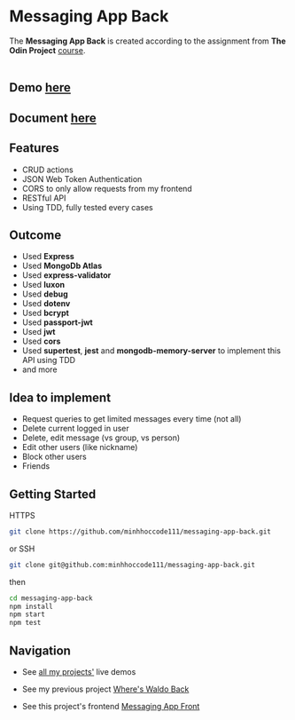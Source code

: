 # Messaging App Back

The **Messaging App Back** is created according to the assignment from **The Odin Project** [course](https://www.theodinproject.com/lessons/nodejs-messaging-app).
<br>
<br>

<!-- ## Screenshot

![Members Only Screenshot](/public/images/members-only-screenshot.png)

![Members Only Bcrypt Screenshot](/public/images/members-only-screenshot-password.png) -->

## **Demo** [here](https://messagingapptop.vercel.app/)

## **Document** [here](/notes.md)

## **Features**

- CRUD actions
- JSON Web Token Authentication
- CORS to only allow requests from my frontend
- RESTful API
- Using TDD, fully tested every cases

## **Outcome**

- Used **Express**
- Used **MongoDb Atlas**
- Used **express-validator**
- Used **luxon**
- Used **debug**
- Used **dotenv**
- Used **bcrypt**
- Used **passport-jwt**
- Used **jwt**
- Used **cors**
- Used **supertest**, **jest** and **mongodb-memory-server** to implement this API using TDD
- and more

## **Idea to implement**

- Request queries to get limited messages every time (not all)
- Delete current logged in user
- Delete, edit message (vs group, vs person)
- Edit other users (like nickname)
- Block other users
- Friends

## **Getting Started**

HTTPS

```bash
git clone https://github.com/minhhoccode111/messaging-app-back.git
```

or SSH

```bash
git clone git@github.com:minhhoccode111/messaging-app-back.git
```

then

```bash
cd messaging-app-back
npm install
npm start
npm test
```

## **Navigation**

- See [all my projects'](https://github.com/minhhoccode111/all-projects-live-demos) live demos

- See my previous project [Where's Waldo Back](https://github.com/minhhoccode111/wheres-waldo-back)

- See this project's frontend [Messaging App Front](https://github.com/minhhoccode111/messaging-app-front)

<!-- * See my next project []() -->
